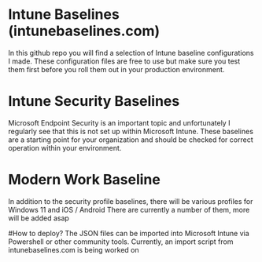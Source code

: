# Intune Baselines (intunebaselines.com)

In this github repo you will find a selection of Intune baseline configurations I made.
These configuration files are free to use but make sure you test them first before you roll them out in your production environment.

# Intune Security Baselines
Microsoft Endpoint Security is an important topic and unfortunately I regularly see that this is not set up within Microsoft Intune.
These baselines are a starting point for your organization and should be checked for correct operation within your environment.

# Modern Work Baseline
In addition to the security profile baselines, there will be various profiles for Windows 11 and iOS / Android
There are currently a number of them, more will be added asap

#How to deploy?
The JSON files can be imported into Microsoft Intune via Powershell or other community tools.
Currently, an import script from intunebaselines.com is being worked on
